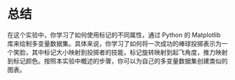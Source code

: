 # 总结

在这个实验中，你学习了如何使用标记的不同属性，通过 Python 的 Matplotlib 库来绘制多变量数据集。具体来说，你学习了如何将一次成功的棒球投掷表示为一个笑脸，其中标记大小映射到投掷者的技能，标记旋转映射到起飞角度，推力映射到标记颜色。按照本实验中概述的步骤，你可以为自己的多变量数据集创建类似的图表。
